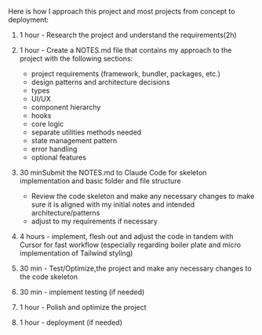 Here is how I approach this project  and most projects from concept to deployment:

1. 1 hour - Research the project and understand the requirements(2h)

2. 1 hour - Create a NOTES.md file that contains my approach to the project with the following sections:
    -  project requirements (framework, bundler, packages, etc.)
    -  design patterns and architecture decisions
    -  types
    -  UI/UX
    -  component hierarchy
    -  hooks
    -  core logic
    -  separate utilities methods needed
    -  state management pattern
    -  error handling
    -  optional features

3. 30 minSubmit the NOTES.md to Claude Code for skeleton implementation and basic folder and file structure
    - Review the code skeleton and make any necessary changes to make sure it is aligned with my initial notes and intended architecture/patterns
    - adjust to my requirements if necessary

4. 4 hours - implement, flesh out and adjust the code in tandem with Cursor for fast workflow (especially regarding boiler plate and micro implementation of Tailwind styling)

5. 30 min - Test/Optimize,the project and make any necessary changes to the code skeleton

6. 30 min - implement testing (if needed)

7. 1 hour - Polish and optimize the project

8. 1 hour - deployment (if needed)